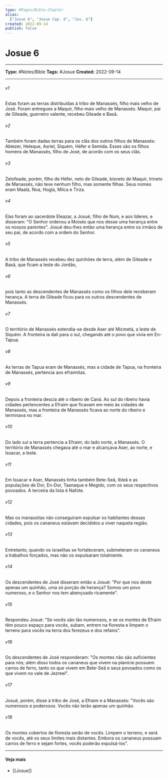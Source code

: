 ```yaml
---
type: #Pages/Bible-Chapter
alias:
  ["Josue 6", "Josue Cap. 6", "Jos. 6"]
created: 2022-09-14
publish: false
---
```


# Josue 6

---

**Type:** #Notes/Bible
**Tags:** #Josue
**Created:** 2022-09-14

---

###### v1
Estas foram as terras distribuídas à tribo de Manassés, filho mais velho de José. Foram entregues a Maquir, filho mais velho de Manassés. Maquir, pai de Gileade, guerreiro valente, recebeu Gileade e Basã.
###### v2
Também foram dadas terras para os clãs dos outros filhos de Manassés: Abiezer, Heleque, Asriel, Siquém, Héfer e Semida. Esses são os filhos homens de Manassés, filho de José, de acordo com os seus clãs.
###### v3
Zelofeade, porém, filho de Héfer, neto de Gileade, bisneto de Maquir, trineto de Manassés, não teve nenhum filho, mas somente filhas. Seus nomes eram Maalá, Noa, Hogla, Milca e Tirza.
###### v4
Elas foram ao sacerdote Eleazar, a Josué, filho de Num, e aos líderes, e disseram: "O Senhor ordenou a Moisés que nos desse uma herança entre os nossos parentes". Josué deu-lhes então uma herança entre os irmãos de seu pai, de acordo com a ordem do Senhor.
###### v5
A tribo de Manassés recebeu dez quinhões de terra, além de Gileade e Basã, que ficam a leste do Jordão,
###### v6
pois tanto as descendentes de Manassés como os filhos dele receberam herança. A terra de Gileade ficou para os outros descendentes de Manassés.
###### v7
O território de Manassés estendia-se desde Aser até Micmetá, a leste de Siquém. A fronteira ia dali para o sul, chegando até o povo que vivia em En-Tapua.
###### v8
As terras de Tapua eram de Manassés, mas a cidade de Tapua, na fronteira de Manassés, pertencia aos efraimitas.
###### v9
Depois a fronteira descia até o ribeiro de Caná. Ao sul do ribeiro havia cidades pertencentes a Efraim que ficavam em meio às cidades de Manassés, mas a fronteira de Manassés ficava ao norte do ribeiro e terminava no mar.
###### v10
Do lado sul a terra pertencia a Efraim; do lado norte, a Manassés. O território de Manassés chegava até o mar e alcançava Aser, ao norte, e Issacar, a leste.
###### v11
Em Issacar e Aser, Manassés tinha também Bete-Seã, Ibleã e as populações de Dor, En-Dor, Taanaque e Megido, com os seus respectivos povoados. A terceira da lista é Nafote.
###### v12
Mas os manassitas não conseguiram expulsar os habitantes dessas cidades, pois os cananeus estavam decididos a viver naquela região.
###### v13
Entretanto, quando os israelitas se fortaleceram, submeteram os cananeus a trabalhos forçados, mas não os expulsaram totalmente.
###### v14
Os descendentes de José disseram então a Josué: "Por que nos deste apenas um quinhão, uma só porção de herança? Somos um povo numeroso, e o Senhor nos tem abençoado ricamente".
###### v15
Respondeu Josué: "Se vocês são tão numerosos, e se os montes de Efraim têm pouco espaço para vocês, subam, entrem na floresta e limpem o terreno para vocês na terra dos ferezeus e dos refains".
###### v16
Os descendentes de José responderam: "Os montes não são suficientes para nós; além disso todos os cananeus que vivem na planície possuem carros de ferro, tanto os que vivem em Bete-Seã e seus povoados como os que vivem no vale de Jezreel".
###### v17
Josué, porém, disse à tribo de José, a Efraim e a Manassés: "Vocês são numerosos e poderosos. Vocês não terão apenas um quinhão.
###### v18
Os montes cobertos de floresta serão de vocês. Limpem o terreno, e será de vocês, até os seus limites mais distantes. Embora os cananeus possuam carros de ferro e sejam fortes, vocês poderão expulsá-los".


---

#### Veja mais

- [[Josue]]
